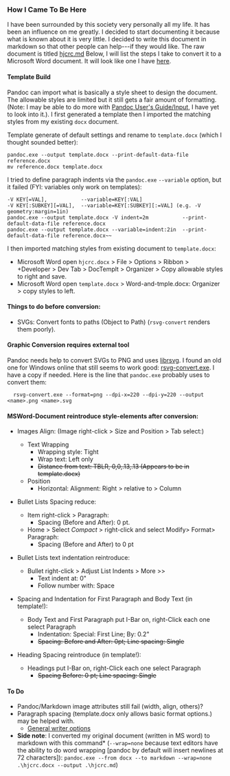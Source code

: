 ### How I Came To Be Here

I have been surrounded by this society very personally all my life. It has been an influence on me greatly. I decided to start documenting it because what is known about it is very little. I decided to write this document in markdown so that other people can help---if they would like. The raw document is titled [hjcrc.md](https://github.com/EdenWise/hjcrc/blob/main/hjcrc.md) Below, I will list the steps I take to convert it to a Microsoft Word document. It will look like one I have [here](http://tinyurl.com/hjcr1).

#### Template Build

Pandoc can import what is basically a style sheet to design the document. The allowable styles are limited but it still gets a fair amount of formatting. (Note: I may be able to do more with [Pandoc User's Guide/Input](https://pandoc.org/MANUAL.html#input), I have yet to look into it.). I first generated a template then I imported the matching styles from my existing `docx` document.

Template generate of default settings and rename to `template.docx` (which I thought sounded better):

    pandoc.exe --output template.docx --print-default-data-file reference.docx
    mv reference.docx template.docx

I tried to define paragraph indents via the `pandoc.exe` `--variable` option, but it failed (FYI: variables only work on templates):

    -V KEY[=VAL],           --variable=KEY[:VAL]
    -V KEY[:SUBKEY][=VAL],  --variable=KEY[:SUBKEY][:=VAL] (e.g. -V geometry:margin=1in)
    pandoc.exe --output template.docx -V indent=2m           --print-default-data-file reference.docx   
    pandoc.exe --output template.docx --variable=indent:2in  --print-default-data-file reference.docx~~

I then imported matching styles from existing document to `template.docx`:

* Microsoft Word open `hjcrc.docx` > File > Options > Ribbon > +Developer > Dev Tab > DocTemplt > Organizer > Copy allowable styles to right and save.
* Microsoft Word open `template.docx`  > Word-and-tmple.docx: Organizer > copy styles to left.

#### Things to do before conversion:

* SVGs: Convert fonts to paths (Object to Path) (`rsvg-convert` renders them poorly).

#### Graphic Conversion requires external tool

Pandoc needs help to convert SVGs to PNG and uses [librsvg](https://wiki.gnome.org/action/show/Projects/LibRsvg). I found an old one for Windows online that still seems to work good: [rsvg-convert.exe](https://opensourcepack.blogspot.com/2012/06/rsvg-convert-svg-image-conversion-tool.html). I have a copy if needed. Here is the line that `pandoc.exe` probably uses to convert them:

      rsvg-convert.exe --format=png --dpi-x=220 --dpi-y=220 --output <name>.png <name>.svg

#### MSWord-Document reintroduce style-elements after conversion:

* Images Align: (Image right-click > Size and Position > Tab select:)
  * Text Wrapping
    * Wrapping style:           Tight
    * Wrap text:                Left only
    * ~~Distance from text:       TBLR, 0,0,.13,.13 (Appears to be in template.docx)~~
  * Position
    * Horizontal: Alignment:    Right > relative to > Column
    
* Bullet Lists Spacing reduce:
  * Item right-click > Paragraph:
    * Spacing (Before and After): 0 pt.
  * Home > Select *Compact* > right-click and select Modify> Format> Paragraph:
    * Spacing (Before and After) to 0 pt

* Bullet Lists text indentation reintroduce:
  * Bullet right-click > Adjust List Indents > More >>
    * Text indent at:     0"
    * Follow number with: Space

* Spacing and Indentation for First Paragraph and Body Text (in template!):
  * Body Text and First Paragraph put I-Bar on, right-Click each one select Paragraph
    * Indentation:          Special: First Line; By: 0.2"
    * ~~Spacing:              Before and After: 0pt; Line spacing: Single~~

* Heading Spacing reintroduce (in template!):
  * Headings put I-Bar on, right-Click each one select Paragraph
    * ~~Spacing             Before:          0 pt; Line spacing: Single~~

#### To Do

* Pandoc/Markdown image attributes still fail (width, align, others)?
* Paragraph spacing (template.docx only allows basic format options.) may be helped with.
  * [General writer options](https://pandoc.org/MANUAL.html#general-writer-options-1)
* **Side note**: I converted my original document (written in MS word) to markdown with this command* (`--wrap=none` because text editors have the ability to do word wrapping [pandoc by default will insert newlines at 72 characters]): `pandoc.exe --from docx --to markdown --wrap=none .\hjcrc.docx --output .\hjcrc.md`)
